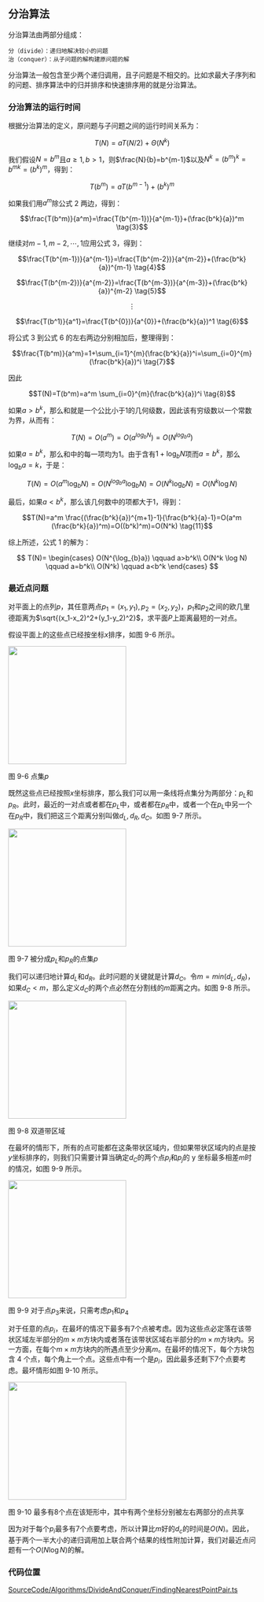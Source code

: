 <!-- @format -->

## 分治算法

分治算法由两部分组成：

    分（divide）：递归地解决较小的问题
    治（conquer）：从子问题的解构建原问题的解

分治算法一般包含至少两个递归调用，且子问题是不相交的。比如求最大子序列和的问题、排序算法中的归并排序和快速排序用的就是分治算法。

### 分治算法的运行时间

根据分治算法的定义，原问题与子问题之间的运行时间关系为：

$$T(N)=aT(N/2)+ \Theta(N^k) \tag{1}$$

我们假设$N=b^m$且$a\ge1,b>1$，则$\frac{N}{b}=b^{m-1}$以及$N^k=(b^m)^k=b^{mk}=(b^k)^m$，得到：

$$T(b^m)=aT(b^{m-1})+(b^k)^m \tag{2}$$

如果我们用$a^m$除公式 2 两边，得到：

$$\frac{T(b^m)}{a^m}=\frac{T(b^{m-1})}{a^{m-1}}+(\frac{b^k}{a})^m \tag{3}$$

继续对$m-1,m-2,\cdots,1$应用公式 3，得到：

$$\frac{T(b^{m-1})}{a^{m-1}}=\frac{T(b^{m-2})}{a^{m-2}}+(\frac{b^k}{a})^{m-1} \tag{4}$$

$$\frac{T(b^{m-2})}{a^{m-2}}=\frac{T(b^{m-3})}{a^{m-3}}+(\frac{b^k}{a})^{m-2} \tag{5}$$

$$\vdots$$

$$\frac{T(b^1)}{a^1}=\frac{T(b^{0})}{a^{0}}+(\frac{b^k}{a})^1 \tag{6}$$

将公式 3 到公式 6 的左右两边分别相加后，整理得到：

$$\frac{T(b^m)}{a^m}=1+\sum_{i=1}^{m}(\frac{b^k}{a})^i=\sum_{i=0}^{m}(\frac{b^k}{a})^i \tag{7}$$

因此

$$T(N)=T(b^m)=a^m \sum_{i=0}^{m}(\frac{b^k}{a})^i \tag{8}$$

如果$a>b^k$，那么和就是一个公比小于$1$的几何级数，因此该有穷级数以一个常数为界，从而有：

$$T(N)=O(a^m)=O(a^{log_{b}N})=O(N^{log_{b}a}) \tag{9}$$

如果$a=b^k$，那么和中的每一项均为$1$。由于含有$1+\log_{b}N$项而$a=b^k$，那么$\log_{b}a=k$，于是：

$$T(N)=O(a^m \log_{b}N)=O(N^{log_{b}a}\log_{b}N)=O(N^k \log_{b}N)=O(N^k \log N) \tag{10}$$

最后，如果$a<b^k$，那么该几何数中的项都大于$1$，得到：

$$T(N)=a^m \frac{(\frac{b^k}{a})^{m+1}-1}{\frac{b^k}{a}-1}=O(a^m (\frac{b^k}{a})^m)=O((b^k)^m)=O(N^k) \tag{11}$$

综上所述，公式 1 的解为：

$$
T(N)=
\begin{cases}
O(N^{\log_{b}a}) \qquad a>b^k\\
O(N^k \log N) \qquad a=b^k\\
O(N^k) \qquad a<b^k
\end{cases}
$$

### 最近点问题

对平面上的点列$p$，其任意两点$p_1=(x_1,y_1),p_2=(x_2,y_2)$，$p_1$和$p_2$之间的欧几里德距离为$\sqrt{(x_1-x_2)^2+(y_1-y_2)^2}$，求平面$P$上距离最短的一对点。

假设平面上的这些点已经按坐标$x$排序，如图 9-6 所示。

<image height="240" src="../../../assets/images/ch10/9-6.png" />

图 9-6 点集$p$

既然这些点已经按照$x$坐标排序，那么我们可以用一条线将点集分为两部分：$p_L$和$p_R$。此时，最近的一对点或者都在$p_L$中，或者都在$p_R$中，或者一个在$p_L$中另一个在$p_R$中，我们把这三个距离分别叫做$d_L,d_R,d_C$。如图 9-7 所示。

<image height="240" src="../../../assets/images/ch10/9-7.png" />

图 9-7 被分成$p_L$和$p_R$的点集$p$

我们可以递归地计算$d_L$和$d_R$。此时问题的关键就是计算$d_C$。令$m=min(d_L,d_R)$，如果$d_C<m$，那么定义$d_C$的两个点必然在分割线的$m$距离之内。如图 9-8 所示。

<image height="240" src="../../../assets/images/ch10/9-8.png" />

图 9-8 双道带区域

在最坏的情形下，所有的点可能都在这条带状区域内，但如果带状区域内的点是按$y$坐标排序的，则我们只需要计算当确定$d_C$的两个点$p_i$和$p_j$的 y 坐标最多相差$m$时的情况，如图 9-9 所示。

<image height="240" src="../../../assets/images/ch10/9-9.png" />

图 9-9 对于点$p_3$来说，只需考虑$p_1$和$p_4$

对于任意的点$p_i$，在最坏的情况下最多有$7$个点被考虑。因为这些点必定落在该带状区域左半部分的$m \times m$方块内或者落在该带状区域右半部分的$m\times m$方块内。另一方面，在每个$m\times m$方块内的所遇点至少分离$m$。在最坏的情况下，每个方块包含 4 个点，每个角上一个点。这些点中有一个是$p_i$，因此最多还剩下$7$个点要考虑。最坏情形如图 9-10 所示。

<image height="240" src="../../../assets/images/ch10/9-10.png" />

图 9-10 最多有$8$个点在该矩形中，其中有两个坐标分别被左右两部分的点共享

因为对于每个$p_i$最多有$7$个点要考虑，所以计算比$m$好的$d_c$的时间是$O(N)$。因此，基于两个一半大小的递归调用加上联合两个结果的线性附加计算，我们对最近点问题有一个$O(N \log N)$的解。

### 代码位置

[SourceCode/Algorithms/DivideAndConquer/FindingNearestPointPair.ts](SourceCode/Algorithms/DivideAndConquer/FindingNearestPointPair.ts)
